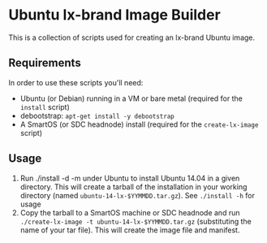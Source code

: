 # Ubuntu lx-brand Image Builder

This is a collection of scripts used for creating an lx-brand Ubuntu image.

## Requirements

In order to use these scripts you'll need:

- Ubuntu (or Debian) running in a VM or bare metal (required for the `install` script)
- debootstrap: `apt-get install -y debootstrap`
- A SmartOS (or SDC headnode) install (required for the `create-lx-image` script)


## Usage

1. Run ./install -d <chroot> -m <mirror> under Ubuntu to install Ubuntu 14.04 in a given directory. This will create a tarball of the installation in your working directory (named `ubuntu-14-lx-$YYMMDD.tar.gz`). See `./install -h` for usage
2. Copy the tarball to a SmartOS machine or SDC headnode and run `./create-lx-image -t ubuntu-14-lx-$YYMMDD.tar.gz` (substituting the name of your tar file). This will create the image file and manifest.
